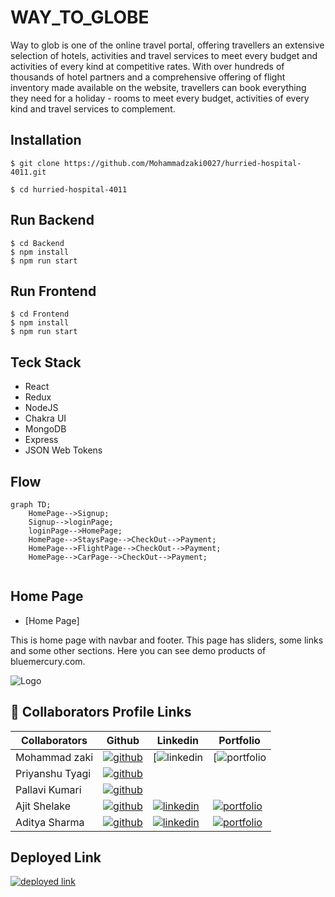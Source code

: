 # WAY_TO_GLOBE

Way to glob is one of the online travel portal, offering travellers an extensive selection of hotels, activities and travel services to meet every budget and activities of every kind at competitive rates. 
With over hundreds of thousands of hotel partners and a comprehensive offering of flight inventory made available on the website, travellers can book everything they need for a holiday - rooms to meet every budget, activities of every kind and travel services to complement.  

## Installation

```
$ git clone https://github.com/Mohammadzaki0027/hurried-hospital-4011.git
```
```
$ cd hurried-hospital-4011
```


## Run Backend
```
$ cd Backend
$ npm install
$ npm run start
```

## Run Frontend
```
$ cd Frontend
$ npm install
$ npm run start
```

## Teck Stack

- React
- Redux
- NodeJS
- Chakra UI
- MongoDB
- Express
- JSON Web Tokens


## Flow

```mermaid
graph TD;
    HomePage-->Signup;
    Signup-->loginPage;
    loginPage-->HomePage;
    HomePage-->StaysPage-->CheckOut-->Payment;
    HomePage-->FlightPage-->CheckOut-->Payment;
    HomePage-->CarPage-->CheckOut-->Payment;
     
```

## Home Page

-  [Home Page]

This is home page with navbar and footer. This page has sliders, some links and some other 
sections. Here you can see demo products of bluemercury.com.

![Logo](#)



## 🔗 Collaborators Profile Links
| Collaborators  | Github  |  Linkedin   | Portfolio   |
| ---------- | -----------|------------|---------- |
| Mohammad zaki | [![github](https://img.shields.io/badge/github-1DA1F2?style=for-the-badge&logo=github&logoColor=white)](#)  |  [![linkedin](#) | [![portfolio](#) |
| Priyanshu Tyagi | [![github](https://img.shields.io/badge/github-1DA1F2?style=for-the-badge&logo=github&logoColor=white)](#)   
| Pallavi Kumari | [![github](https://img.shields.io/badge/github-1DA1F2?style=for-the-badge&logo=github&logoColor=white)](#) | 
| Ajit Shelake | [![github](https://img.shields.io/badge/github-1DA1F2?style=for-the-badge&logo=github&logoColor=white)](https://github.com/ashelake)| [![linkedin](https://img.shields.io/badge/linkedin-0A66C2?style=for-the-badge&logo=linkedin&logoColor=white)](https://www.linkedin.com/in/ashelake/) | [![portfolio](https://img.shields.io/badge/my_portfolio-000?style=for-the-badge&logo=ko-fi&logoColor=white)](https://ashelake.github.io/) 
| Aditya Sharma | [![github](https://img.shields.io/badge/github-1DA1F2?style=for-the-badge&logo=github&logoColor=white)](https://github.com/AdityaKothari1)| [![linkedin](https://img.shields.io/badge/linkedin-0A66C2?style=for-the-badge&logo=linkedin&logoColor=white)](https://www.linkedin.com/in/aditya-sharma-078731186/) | [![portfolio](https://img.shields.io/badge/my_portfolio-000?style=for-the-badge&logo=ko-fi&logoColor=white)](https://adityakothari1.github.io/) 



## Deployed Link
 [![deployed link](https://img.shields.io/badge/Deployed_Link-000?style=for-the-badge&logo=ko-fi&logoColor=white)](https://waytoglobe.vercel.app/)

